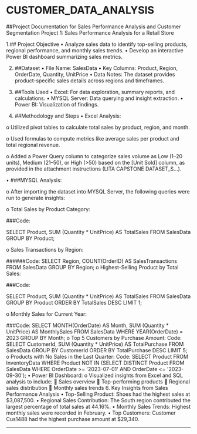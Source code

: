 # CUSTOMER_DATA_ANALYSIS

##Project Documentation for Sales Performance Analysis and Customer Segmentation
Project 1: Sales Performance Analysis for a Retail Store


1.## Project Objective
•	Analyze sales data to identify top-selling products, regional performance, and monthly sales trends.
•	Develop an interactive Power BI dashboard summarizing sales metrics.


2. ##Dataset
•	File Name: SalesData
•	Key Columns: Product, Region, OrderDate, Quantity, UnitPrice
•	Data Notes: The dataset provides product-specific sales details across regions and timeframes.


3. ##Tools Used
•	Excel: For data exploration, summary reports, and calculations.
•	MYSQL Server: Data querying and insight extraction.
•	Power BI: Visualization of findings.


4. ##Methodology and Steps
•	Excel Analysis:

o	Utilized pivot tables to calculate total sales by product, region, and month.

o	Used formulas to compute metrics like average sales per product and total regional revenue.

o	Added a Power Query column to categorize sales volume as Low (1–20 units), Medium (21–50), or High (>50) based on the [Unit Sold] column, as provided in the attachment instructions (LITA CAPSTONE DATASET_S…).


•	###MYSQL Analysis:

o	After importing the dataset into MYSQL Server, the following queries were run to generate insights:

o	Total Sales by Product Category:


###Code:

SELECT Product, SUM (Quantity * UnitPrice) AS TotalSales FROM SalesData GROUP BY Product;

o	Sales Transactions by Region:

######Code:
SELECT Region, COUNT(OrderID) AS SalesTransactions FROM SalesData GROUP BY Region;
o	Highest-Selling Product by Total Sales:

###Code:

SELECT Product, SUM (Quantity * UnitPrice) AS TotalSales FROM SalesData GROUP BY Product ORDER BY TotalSales DESC LIMIT 1;

o	Monthly Sales for Current Year:

###Code:
SELECT MONTH(OrderDate) AS Month, SUM (Quantity * UnitPrice) AS MonthlySales FROM SalesData WHERE YEAR(OrderDate) = 2023 GROUP BY Month;
o	Top 5 Customers by Purchase Amount:
Code:
SELECT CustomerId, SUM (Quantity * UnitPrice) AS TotalPurchase FROM SalesData GROUP BY CustomerId ORDER BY TotalPurchase DESC LIMIT 5;
o	Products with No Sales in the Last Quarter:
Code:
SELECT Product FROM InventoryData WHERE Product NOT IN (SELECT DISTINCT Product FROM SalesData WHERE OrderDate >= '2023-07-01' AND OrderDate <= '2023-09-30');
•	Power BI Dashboard:
o	Visualized insights from Excel and SQL analysis to include:
	Sales overview
	Top-performing products
	Regional sales distribution
	Monthly sales trends
6. Key Insights from Sales Performance Analysis
•	Top-Selling Product: Shoes had the highest sales at $3,087,500.
•	Regional Sales Contribution: The South region contributed the largest percentage of total sales at 44.16%.
•	Monthly Sales Trends: Highest monthly sales were recorded in February.
•	Top Customers: Customer Cus1488 had the highest purchase amount at $29,340.
________________________________________


